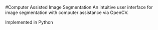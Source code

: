 #Computer Assisted Image Segmentation
An intuitive user interface for image segmentation with computer assistance via OpenCV.

Implemented in Python